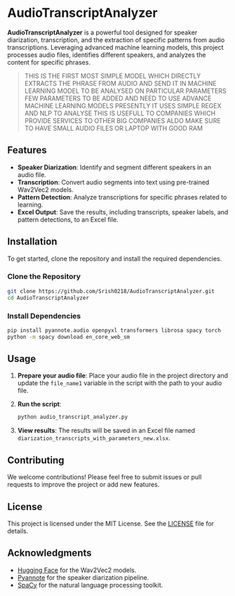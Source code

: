 # AudioTranscriptAnalyzer

**AudioTranscriptAnalyzer** is a powerful tool designed for speaker diarization, transcription, and the extraction of specific patterns from audio transcriptions. Leveraging advanced machine learning models, this project processes audio files, identifies different speakers, and analyzes the content for specific phrases.
> THIS IS THE FIRST MOST SIMPLE MODEL WHICH DIRECTLY EXTRACTS THE PHRASE FROM AUDIO AND SEND IT IN MACHINE LEARNING MODEL TO BE ANALYSED ON PARTICULAR PARAMETERS
> FEW PARAMETERS TO BE ADDED AND NEED TO USE ADVANCE MACHINE LEARNING MODELS PRESENTLY IT USES SIMPLE REGEX AND NLP TO ANALYSE
> THIS IS USEFULL TO COMPANIES WHICH PROVIDE SERVICES TO OTHER BIG COMPANIES
> ALDO MAKE SURE TO HAVE SMALL AUDIO FILES OR LAPTOP WITH GOOD RAM

## Features

- **Speaker Diarization**: Identify and segment different speakers in an audio file.
- **Transcription**: Convert audio segments into text using pre-trained Wav2Vec2 models.
- **Pattern Detection**: Analyze transcriptions for specific phrases related to learning.
- **Excel Output**: Save the results, including transcripts, speaker labels, and pattern detections, to an Excel file.

## Installation

To get started, clone the repository and install the required dependencies.

### Clone the Repository

```bash
git clone https://github.com/Srish0218/AudioTranscriptAnalyzer.git
cd AudioTranscriptAnalyzer
```

### Install Dependencies

```bash
pip install pyannote.audio openpyxl transformers librosa spacy torch
python -m spacy download en_core_web_sm
```

## Usage

1. **Prepare your audio file**: Place your audio file in the project directory and update the `file_name1` variable in the script with the path to your audio file.

2. **Run the script**:

   ```bash
   python audio_transcript_analyzer.py
   ```

3. **View results**: The results will be saved in an Excel file named `diarization_transcripts_with_parameters_new.xlsx`.

## Contributing

We welcome contributions! Please feel free to submit issues or pull requests to improve the project or add new features.

## License

This project is licensed under the MIT License. See the [LICENSE](LICENSE) file for details.

## Acknowledgments

- [Hugging Face](https://huggingface.co/) for the Wav2Vec2 models.
- [Pyannote](https://github.com/pyannote/pyannote-audio) for the speaker diarization pipeline.
- [SpaCy](https://spacy.io/) for the natural language processing toolkit.
